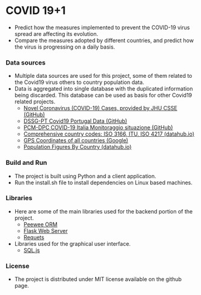 # COVID 19+1
 - Predict how the measures implemented to prevent the COVID-19 virus spread are affecting its evolution.
 - Compare the measures adopted by different countries, and predict how the virus is progressing on a daily basis.



### Data sources

- Multiple data sources are used for this project, some of them related to the Covid19 virus others to country population data.
- Data is aggregated into single database with the duplicated information being discarded. This database can be used as basis for other Covid19 related projects.
    - [Novel Coronavirus (COVID-19) Cases, provided by JHU CSSE (GitHub)](https://github.com/CSSEGISandData/COVID-19) 
    - [DSSG-PT Covid19 Portugal Data (GitHub)](https://github.com/dssg-pt/covid19pt-data)
    - [PCM-DPC COVID-19 Italia Monitoraggio situazione (GitHub)](https://github.com/pcm-dpc/COVID-19)
    - [Comprehensive country codes: ISO 3166, ITU, ISO 4217  (datahub.io)](https://datahub.io/core/country-codes)
    - [GPS Coordinates of all countries (Google)](https://developers.google.com/public-data/docs/canonical/countries_csv)
    - [Population Figures By Country (datahub.io)](https://datahub.io/JohnSnowLabs/population-figures-by-country)



### Build and Run
 - The project is built using Python and a client application.
 - Run the install.sh file to install dependencies on Linux based machines.



### Libraries

 - Here are some of the main libraries used for the backend portion of the project.
    - [Peewee ORM](http://docs.peewee-orm.com/en/latest/) 
    - [Flask Web Server](https://flask.palletsprojects.com/en/1.1.x/)
    - [Requets](https://requests.readthedocs.io/en/master/)
 - Libraries used for the graphical user interface.
    - [SQL.js](https://github.com/sql-js/sql.js)



### License
 - The project is distributed under MIT license available on the github page.
